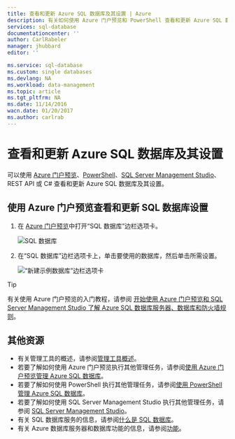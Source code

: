 ```yaml
---
title: 查看和更新 Azure SQL 数据库及其设置 | Azure
description: 有关如何使用 Azure 门户预览和 PowerShell 查看和更新 Azure SQL 数据库设置的快速参考。
services: sql-database
documentationcenter: ''
author: CarlRabeler
manager: jhubbard
editor: ''

ms.service: sql-database
ms.custom: single databases
ms.devlang: NA
ms.workload: data-management
ms.topic: article
ms.tgt_pltfrm: NA
ms.date: 11/14/2016
wacn.date: 01/20/2017
ms.author: carlrab
---
```


# 查看和更新 Azure SQL 数据库及其设置

可以使用 [Azure 门户预览](./sql-database-manage-portal.md)、[PowerShell](./sql-database-manage-powershell.md)、[SQL Server Management Studio](./sql-database-manage-azure-ssms.md)、REST API 或 C# 查看和更新 Azure SQL 数据库及其设置。

## 使用 Azure 门户预览查看和更新 SQL 数据库设置

1. 在 [Azure 门户预览](https://portal.azure.cn/)中打开“SQL 数据库”边栏选项卡。

    ![SQL 数据库](./media/sql-database-get-started/sql-databases.png)  

2. 在“SQL 数据库”边栏选项卡上，单击要使用的数据库，然后单击所需设置。

    ![“新建示例数据库”边栏选项卡](./media/sql-database-get-started/new-sample-db-blade.png)  

> [!TIP]
有关使用 Azure 门户预览的入门教程，请参阅 [开始使用 Azure 门户预览和 SQL Server Management Studio 了解 Azure SQL 数据库服务器、数据库和防火墙规则](./sql-database-get-started.md)。
>

## 其他资源
* 有关管理工具的概述，请参阅[管理工具概述](./sql-database-manage-overview.md)。
* 若要了解如何使用 Azure 门户预览执行其他管理任务，请参阅[使用 Azure 门户预览管理 Azure SQL 数据库](./sql-database-manage-portal.md)。
* 若要了解如何使用 PowerShell 执行其他管理任务，请参阅[使用 PowerShell 管理 Azure SQL 数据库](./sql-database-manage-powershell.md)。
* 若要了解如何使用 SQL Server Management Studio 执行其他管理任务，请参阅 [SQL Server Management Studio](./sql-database-manage-azure-ssms.md)。
* 有关 SQL 数据库服务的信息，请参阅[什么是 SQL 数据库](./sql-database-technical-overview.md)。
* 有关 Azure 数据库服务器和数据库功能的信息，请参阅[功能](./sql-database-features.md)。

<!---HONumber=Mooncake_0116_2017-->